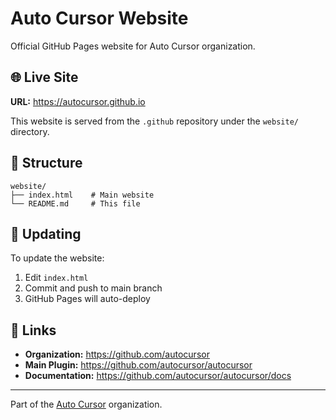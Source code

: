 # Auto Cursor Website

Official GitHub Pages website for Auto Cursor organization.

## 🌐 Live Site

**URL:** https://autocursor.github.io

This website is served from the `.github` repository under the `website/` directory.

## 📝 Structure

```
website/
├── index.html    # Main website
└── README.md     # This file
```

## 🔧 Updating

To update the website:
1. Edit `index.html`
2. Commit and push to main branch
3. GitHub Pages will auto-deploy

## 🔗 Links

- **Organization:** https://github.com/autocursor
- **Main Plugin:** https://github.com/autocursor/autocursor
- **Documentation:** https://github.com/autocursor/autocursor/docs

---

Part of the [Auto Cursor](https://github.com/autocursor) organization.

